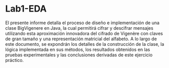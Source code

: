 # Lab1-EDA
El presente informe detalla el proceso de diseño e implementación de una clase BigVigenere en Java, la cual permitirá cifrar y descifrar mensajes utilizando esta aproximación innovadora del cifrado de Vigenère con claves de gran tamaño y una representación matricial del alfabeto. A lo largo de este documento, se expondrán los detalles de la construcción de la clase, la lógica implementada en sus métodos, los resultados obtenidos en las pruebas experimentales y las conclusiones derivadas de este ejercicio práctico.
